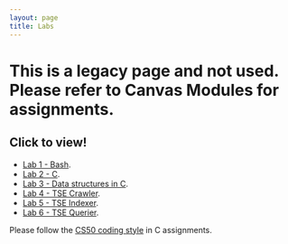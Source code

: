 ```yaml
---
layout: page
title: Labs
---
```


# This is a legacy page and not used. Please refer to Canvas Modules for assignments.

## Click to view!

 * [Lab 1 - Bash](Lab1/).
 * [Lab 2 - C](Lab2/).
 * [Lab 3 - Data structures in C](Lab3/). 
 * [Lab 4 - TSE Crawler](Lab4/).
 * [Lab 5 - TSE Indexer](Lab5/).
 * [Lab 6 - TSE Querier](Lab6/).

Please follow the [CS50 coding style]({{site.resources}}CodingStyle.html)
in C assignments.
